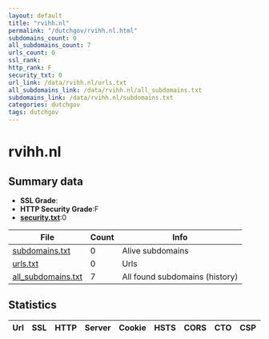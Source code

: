 ```yaml
---
layout: default
title: "rvihh.nl"
permalink: "/dutchgov/rvihh.nl.html"
subdomains_count: 0
all_subdomains_count: 7
urls_count: 0
ssl_rank: 
http_rank: F
security_txt: 0
url_link: /data/rvihh.nl/urls.txt
all_subdomains_link: /data/rvihh.nl/all_subdomains.txt
subdomains_link: /data/rvihh.nl/subdomains.txt
categories: dutchgov
tags: dutchgov
---
```



# rvihh.nl
## Summary data


 - **SSL Grade**:
 - **HTTP Security Grade**:F
 - **[security.txt](https://www.digitaleoverheid.nl/nieuws/standaard-security-txt-nu-verplicht-voor-overheid/)**:0


| File       | Count | Info |
|------------|-------|------|
|[subdomains.txt](/DutchGovScope/data/rvihh.nl/subdomains.txt)|0|Alive subdomains|
|[urls.txt](/DutchGovScope/data/rvihh.nl/urls.txt)|0|Urls|
|[all_subdomains.txt](/DutchGovScope/data/rvihh.nl/all_subdomains.txt)|7|All found subdomains (history)|


## Statistics


| Url | SSL | HTTP | Server | Cookie | HSTS | CORS | CTO | CSP | XFO | XXP | RP |FP| Tech |Title |
|--------|-------|-------|------|------|------|------|------|------|------|------|------|------|------|------|

